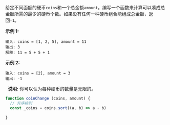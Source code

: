 给定不同面额的硬币`coins`和一个总金额`amount`。编写一个函数来计算可以凑成总金额所需的最少的硬币个数。如果没有任何一种硬币组合能组成总金额，返回`-1`。

**示例 1:**
```
输入: coins = [1, 2, 5], amount = 11
输出: 3 
解释: 11 = 5 + 5 + 1
```

**示例 2:**
```
输入: coins = [2], amount = 3
输出: -1
```
 
**说明:**
你可以认为每种硬币的数量是无限的。

```js
function coinChange (coins, amount) {
  // 升序排列
  const _coins = coins.sort((a, b) => a - b)
  
}
```

